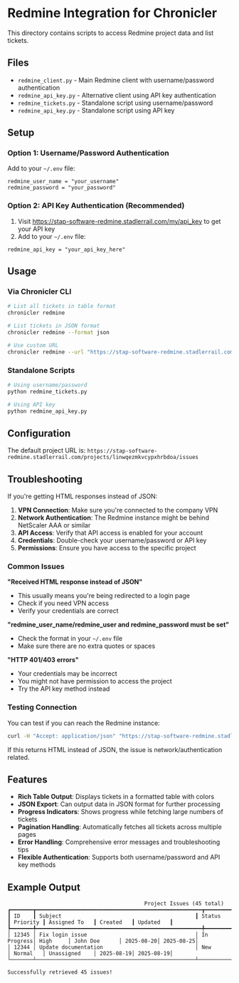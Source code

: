 # Redmine Integration for Chronicler

This directory contains scripts to access Redmine project data and list tickets.

## Files

- `redmine_client.py` - Main Redmine client with username/password authentication
- `redmine_api_key.py` - Alternative client using API key authentication  
- `redmine_tickets.py` - Standalone script using username/password
- `redmine_api_key.py` - Standalone script using API key

## Setup

### Option 1: Username/Password Authentication

Add to your `~/.env` file:
```
redmine_user_name = "your_username"
redmine_password = "your_password"
```

### Option 2: API Key Authentication (Recommended)

1. Visit https://stap-software-redmine.stadlerrail.com/my/api_key to get your API key
2. Add to your `~/.env` file:
```
redmine_api_key = "your_api_key_here"
```

## Usage

### Via Chronicler CLI

```bash
# List all tickets in table format
chronicler redmine

# List tickets in JSON format
chronicler redmine --format json

# Use custom URL
chronicler redmine --url "https://stap-software-redmine.stadlerrail.com/projects/other-project/issues"
```

### Standalone Scripts

```bash
# Using username/password
python redmine_tickets.py

# Using API key
python redmine_api_key.py
```

## Configuration

The default project URL is:
`https://stap-software-redmine.stadlerrail.com/projects/linwqezmkvcypxhrbdoa/issues`

## Troubleshooting

If you're getting HTML responses instead of JSON:

1. **VPN Connection**: Make sure you're connected to the company VPN
2. **Network Authentication**: The Redmine instance might be behind NetScaler AAA or similar
3. **API Access**: Verify that API access is enabled for your account
4. **Credentials**: Double-check your username/password or API key
5. **Permissions**: Ensure you have access to the specific project

### Common Issues

**"Received HTML response instead of JSON"**
- This usually means you're being redirected to a login page
- Check if you need VPN access
- Verify your credentials are correct

**"redmine_user_name/redmine_user and redmine_password must be set"**
- Check the format in your `~/.env` file
- Make sure there are no extra quotes or spaces

**"HTTP 401/403 errors"**
- Your credentials may be incorrect
- You might not have permission to access the project
- Try the API key method instead

### Testing Connection

You can test if you can reach the Redmine instance:

```bash
curl -H "Accept: application/json" "https://stap-software-redmine.stadlerrail.com/issues.json?key=YOUR_API_KEY&limit=1"
```

If this returns HTML instead of JSON, the issue is network/authentication related.

## Features

- **Rich Table Output**: Displays tickets in a formatted table with colors
- **JSON Export**: Can output data in JSON format for further processing
- **Progress Indicators**: Shows progress while fetching large numbers of tickets
- **Pagination Handling**: Automatically fetches all tickets across multiple pages
- **Error Handling**: Comprehensive error messages and troubleshooting tips
- **Flexible Authentication**: Supports both username/password and API key methods

## Example Output

```
                                           Project Issues (45 total)                                            
┏━━━━━━━┳━━━━━━━━━━━━━━━━━━━━━━━━━━━━━━━━━━━━━━━━━━━━━━━━━━━━┳━━━━━━━━━━━━┳━━━━━━━━━━┳━━━━━━━━━━━━━━━┳━━━━━━━━━━━┳━━━━━━━━━━━┓
┃ ID    ┃ Subject                                          ┃ Status     ┃ Priority ┃ Assigned To   ┃ Created   ┃ Updated   ┃
┡━━━━━━━╇━━━━━━━━━━━━━━━━━━━━━━━━━━━━━━━━━━━━━━━━━━━━━━━━━━━━╇━━━━━━━━━━━━╇━━━━━━━━━━╇━━━━━━━━━━━━━━━╇━━━━━━━━━━━╇━━━━━━━━━━━┩
│ 12345 │ Fix login issue                                  │ In Progress│ High     │ John Doe      │ 2025-08-20│ 2025-08-25│
│ 12344 │ Update documentation                             │ New        │ Normal   │ Unassigned    │ 2025-08-19│ 2025-08-19│
└───────┴──────────────────────────────────────────────────┴────────────┴──────────┴───────────────┴───────────┴───────────┘

Successfully retrieved 45 issues!
```
